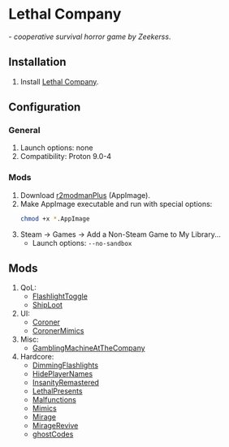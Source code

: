 # Lethal Company

*- cooperative survival horror game by Zeekerss*.

## Installation

1. Install [Lethal Company](https://store.steampowered.com/app/1966720/Lethal_Company/).

## Configuration

### General

1. Launch options: none
1. Compatibility: Proton 9.0-4

### Mods

1. Download [r2modmanPlus](https://github.com/ebkr/r2modmanPlus/releases/) (AppImage).
1. Make AppImage executable and run with special options:
	```sh
	chmod +x *.AppImage
	```
1. Steam -> Games -> Add a Non-Steam Game to My Library...
	- Launch options: `--no-sandbox`

## Mods

1. QoL:
	- [FlashlightToggle](https://thunderstore.io/c/lethal-company/p/Renegades/FlashlightToggle/)
	- [ShipLoot](https://thunderstore.io/c/lethal-company/p/tinyhoot/ShipLoot/)
1. UI:
	- [Coroner](https://thunderstore.io/c/lethal-company/p/EliteMasterEric/Coroner/)
	- [CoronerMimics](https://thunderstore.io/c/lethal-company/p/EliteMasterEric/CoronerMimics/)
1. Misc:
	- [GamblingMachineAtTheCompany](https://thunderstore.io/c/lethal-company/p/JunLethalCompany/GamblingMachineAtTheCompany/)
1. Hardcore:
	- [DimmingFlashlights](https://thunderstore.io/c/lethal-company/p/blink9803/DimmingFlashlights/)
	- [HidePlayerNames](https://thunderstore.io/c/lethal-company/p/Monkeytype/HidePlayerNames/)
	- [InsanityRemastered](https://thunderstore.io/c/lethal-company/p/BudgetAirpods/InsanityRemastered/)
	- [LethalPresents](https://thunderstore.io/c/lethal-company/p/Azim/LethalPresents/)
	- [Malfunctions](https://thunderstore.io/c/lethal-company/p/zealsprince/Malfunctions/)
	- [Mimics](https://thunderstore.io/c/lethal-company/p/x753/Mimics/)
	- [Mirage](https://thunderstore.io/c/lethal-company/p/qwbarch/Mirage/)
	- [MirageRevive](https://thunderstore.io/c/lethal-company/p/qwbarch/MirageRevive/)
	- [ghostCodes](https://thunderstore.io/c/lethal-company/p/darmuh/ghostCodes/)
